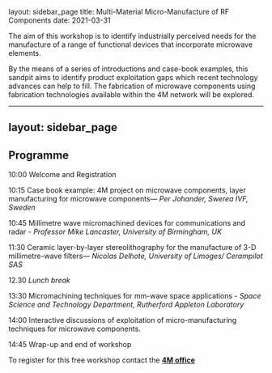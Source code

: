 layout: sidebar_page
title: Multi-Material Micro-Manufacture of RF Components
date: 2021-03-31

The aim of this workshop is to identify industrially perceived needs for the manufacture of a range of functional devices that incorporate microwave elements.
<!--break-->
By the means of a series of introductions and case-book examples, this sandpit aims to identify product exploitation gaps which recent technology advances can help to fill. The fabrication of microwave components using fabrication technologies available within the 4M network will be explored.

---
layout: sidebar_page
---

## Programme


10:00 Welcome and Registration

10:15 Case book example: 4M project on microwave components, layer manufacturing for microwave components— *Per Johander, Swerea IVF, Sweden*

10:45 Millimetre wave micromachined devices for communications and radar - *Professor Mike Lancaster, University of Birmingham, UK*

11:30 Ceramic layer-by-layer stereolithography for the manufacture of 3-D millimetre-wave filters— *Nicolas Delhote, University of Limoges/ Cerampilot SAS*

12.30 *Lunch break*

13:30 Micromachining techniques for mm-wave space applications - *Space Science and Technology Department, Rutherford Appleton Laboratory*

14:00 Interactive discussions of exploitation of micro-manufacturing techniques for microwave components.

14:45 Wrap-up and end of workshop

To register for this free workshop contact the **[4M office](mailto:whytejc@cf.ac.uk)**